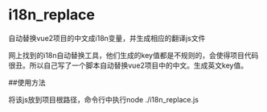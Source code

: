 # i18n_replace
自动替换vue2项目的中文成i18n变量，并生成相应的翻译js文件

网上找到的i18n自动替换工具，他们生成的key值都是不规则的，会使得项目代码很丑。所以自己写了一个脚本自动替换vue2项目中的中文。生成英文key值。

##使用方法

将该js放到项目根路径，命令行中执行node ./i18n_replace.js
